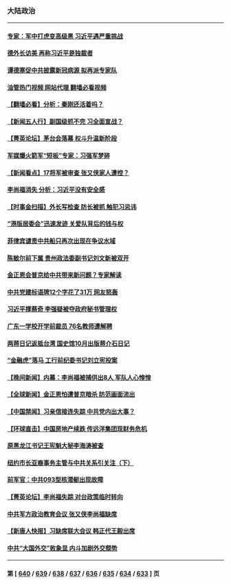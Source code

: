 ### 大陆政治
---
#### [专家：军中打虎变高级黑 习近平遇严重挑战](../../pages/ncid277/n14075512.md?09180045) 
#### [德外长访美 再称习近平是独裁者](../../pages/ncid277/n14075605.md?09180045) 
#### [谭德塞促中共披露新冠病源 拟再派专家队](../../pages/ncid277/n14075549.md?09180045) 
#### [油管热门视频 网站代理 翻墙必看视频](http://138.2.39.72:81/youtube.html?epic-marker?09180045)
#### [【翻墙必看】分析：秦刚还活着吗？](../../pages/ncid277/n14075376.md?09180045) 
#### [【新闻五人行】副国级抓不完 习全面宣战？](../../pages/ncid277/n14075303.md?09180045) 
#### [【菁英论坛】茅台会落幕 权斗升温新阶段](../../pages/ncid277/n14075195.md?09180045) 
#### [军媒爆火箭军“短板”专家：习强军梦碎](../../pages/ncid277/n14074550.md?09180045) 
#### [【新闻看点】17将军被审查 张又侠家人遭控？](../../pages/ncid277/n14075253.md?09180045) 
#### [李尚福消失 分析：习近平没有安全感](../../pages/ncid277/n14075220.md?09180045) 
#### [【时事金扫描】外长写检查 防长被抓  触犯习忌讳](../../pages/ncid277/n14075190.md?09180045) 
#### [“港版居委会”迅速发迹 关爱队背后的钱与权](../../pages/ncid277/n14074547.md?09180045) 
#### [菲律宾谴责中共船只再次出现在争议水域](../../pages/ncid277/n14075188.md?09180045) 
#### [陈敏尔前下属 贵州政法委副书记刘文新被双开](../../pages/ncid277/n14075164.md?09180045) 
#### [金正恩会普京给中共带来新问题？专家解读](../../pages/ncid277/n14074726.md?09180045) 
#### [中共党建标语牌12个字花了31万 网友怒轰](../../pages/ncid277/n14075047.md?09180045) 
#### [习近平撑蔡奇 李强疑被夺政府秘书管理权](../../pages/ncid277/n14074942.md?09180045) 
#### [广东一学校开学前裁员 76名教师遭解聘](../../pages/ncid277/n14074948.md?09180045) 
#### [两蒋日记返抵台湾 国史馆10月出版蒋介石日记](../../pages/ncid277/n14074813.md?09180045) 
#### [“金融虎”落马 工行前纪委书记刘立宪投案](../../pages/ncid277/n14074924.md?09180045) 
#### [【晚间新闻】内幕：李尚福被捕供出8人 军队人心惶惶](../../pages/ncid277/n14074699.md?09180045) 
#### [【全球新闻】金正恩怕遭普京暗杀 防范画面流出](../../pages/ncid277/n14074887.md?09180045) 
#### [【中国禁闻】习亲信接连失踪 中共党内出大事？](../../pages/ncid277/n14074417.md?09180045) 
#### [【环球直击】中国房地产续跌 传远洋集团现财务危机](../../pages/ncid277/n14074419.md?09180045) 
#### [原黑龙江书记王宪魁大秘李海涛被查](../../pages/ncid277/n14074828.md?09180045) 
#### [纽约市长亚裔事务主管与中共关系引关注（下）](../../pages/ncid277/n14074829.md?09180045) 
#### [前军官：中共093型核潜艇出现故障](../../pages/ncid277/n14074761.md?09180045) 
#### [【菁英论坛】李尚福失踪 对台政策临时转向](../../pages/ncid277/n14074711.md?09180045) 
#### [中共军方政治教育会议 张又侠李尚福缺席](../../pages/ncid277/n14074720.md?09180045) 
#### [【新唐人快报】习缺席联大会议 韩正代王毅出席](../../pages/ncid277/n14074714.md?09180045) 
#### [中共“大国外交”败象显 内斗加剧外交颓势](../../pages/ncid277/n14074718.md?09180045) 

---
#### 第 [ [640](./640.md?09180045) / [639](./639.md?09180045) / [638](./638.md?09180045) / [637](./637.md?09180045) / [636](./636.md?09180045) / [635](./635.md?09180045) / [634](./634.md?09180045) / [633](./633.md?09180045) ] 页
